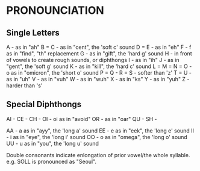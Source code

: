 # PRONOUNCIATION
## Single Letters
A - as in "ah"
B =
C - as in "cent", the 'soft c' sound
D =
E - as in "eh"
F - f as in "find", "th" replacement
G - as in "gift", the 'hard g' sound
H - in front of vowels to create rough sounds, or diphthongs
I - as in "ih"
J - as in "gent", the 'soft g' sound
K - as in "kill", the 'hard c' sound
L =
M =
N =
O - o as in "omicron", the 'short o' sound
P =
Q - 
R =
S - softer than 'z'
T =
U - as in "uh"
V - as in "vuh"
W - as in "wuh"
X - as in "ks"
Y - as in "yuh"
Z - harder than 's'

## Special Diphthongs
AI -
CE - 
CH -
OI - oi as in "avoid"
OR - as in "oar"
QU - 
SH - 

AA - a as in "ayy", the 'long a' sound
EE - e as in "eek", the 'long e' sound
II - i as in "eye", the 'long i' sound
OO - o as in "omega", the 'long o' sound 
UU - u as in "you", the 'long u' sound

Double consonants indicate enlongation of prior vowel/the whole syllable.
e.g. SOLL is pronounced as "Seoul".